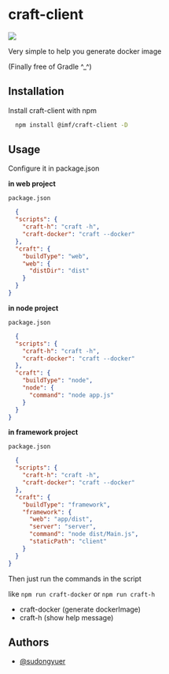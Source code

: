 
# craft-client
![](https://static01.imgkr.com/temp/0ac8b8268f6b478591479bca5ee3f879.jpg)

Very simple to help you generate docker image

(Finally free of Gradle ^_^)

## Installation

Install craft-client with npm

```bash
  npm install @imf/craft-client -D
```

## Usage
Configure it in package.json

**in web project**

`package.json`

```json
  {
  "scripts": {
    "craft-h": "craft -h",
    "craft-docker": "craft --docker"
  },
  "craft": {
    "buildType": "web",
    "web": {
      "distDir": "dist"
    }
  }
}

```

**in node project**

`package.json`

```json
  {
  "scripts": {
    "craft-h": "craft -h",
    "craft-docker": "craft --docker"
  },
  "craft": {
    "buildType": "node",
    "node": {
      "command": "node app.js"
    }
  }
}

```

**in framework project**

`package.json`

```json
  {
  "scripts": {
    "craft-h": "craft -h",
    "craft-docker": "craft --docker"
  },
  "craft": {
    "buildType": "framework",
    "framework": {
      "web": "app/dist",
      "server": "server",
      "command": "node dist/Main.js",
      "staticPath": "client"
    }
  }
}

```
Then just run the commands in the script

like  `npm run craft-docker` or `npm run craft-h`

- craft-docker (generate dockerImage)
- craft-h (show help message)


## Authors

- [@sudongyuer](https://github.com/sudongyuer)

  
